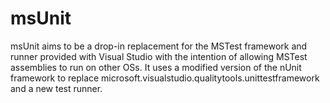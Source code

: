 # msUnit

msUnit aims to be a drop-in replacement for the MSTest framework and runner provided with Visual Studio with the intention of allowing MSTest assemblies to run on other OSs.
It uses a modified version of the nUnit framework to replace microsoft.visualstudio.qualitytools.unittestframework and a new test runner.